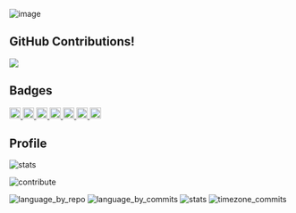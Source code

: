 ![image](https://user-images.githubusercontent.com/36401898/179351686-1ac482a0-a16a-43e7-9d7a-2af7578d0bf2.png)

## GitHub Contributions!

<a href="https://honzaap.github.io/GithubCity/?name=A-yum3&year=2022">
  <img src="https://user-images.githubusercontent.com/36401898/179360051-33e6cb3a-54b7-4afd-b398-016aaf5ca732.gif">
</a>

## Badges
<p align="left">
  <a href="http://twitter.com/yum3_tech">
    <img height="20" src="https://img.shields.io/twitter/follow/yum3_tech?label=Twitter&logo=twitter&style=flat" />
  </a>
  <a href="https://github.com/A-yum3">
    <img height="20" src="https://img.shields.io/github/followers/A-yum3?label=follow&logo=github&style=flat" />
  </a>
    <a href="https://zenn.dev/yum3">
    <img height="20" src="https://zenn.badge.nikaera.com/s/yum3/articles" />
  </a>
    <a href="https://zenn.dev/yum3">
    <img height="20" src="https://zenn.badge.nikaera.com/s/yum3/likes" />
  </a>
  <a href="https://zenn.dev/yum3">
    <img height="20" src="https://zenn.badge.nikaera.com/s/yum3/followers" />
  </a>
  <a href="https://github.com/A-yum3/resume/blob/master/docs/README.md">
    <img height="20" src="https://user-images.githubusercontent.com/36401898/179360598-34acdb5c-f9b7-4327-8e33-d0cc516709d2.svg" />
  </a>
  <a href="https://lapras.com/public/AUZEEW8">
    <img height="20" src="https://user-images.githubusercontent.com/36401898/179360919-2a4d16a2-5c4f-4f24-a65d-eb8620f1832a.svg" />
  </a>
</p>

## Profile

<p aligh="center">
	<img alt="stats" src="https://github-readme-stats-hazel-six-32.vercel.app/api?username=A-yum3&title_color=fff&text_color=fff&bg_color=0,fc4a1a,f7b733"/>
</p>
<p aligh="center">
	<img alt="contribute" src="http://github-profile-summary-cards.vercel.app/api/cards/profile-details?username=A-yum3&theme=solarized" />
</p>

<p aligh="left">
	<img alt="language_by_repo" src="http://github-profile-summary-cards.vercel.app/api/cards/repos-per-language?username=A-yum3&theme=solarized"/>
	<img alt="language_by_commits" src="http://github-profile-summary-cards.vercel.app/api/cards/most-commit-language?username=A-yum3&theme=solarized"/>
	<img alt="stats"src="http://github-profile-summary-cards.vercel.app/api/cards/stats?username=A-yum3&theme=solarized"/>
	<img alt="timezone_commits"src="http://github-profile-summary-cards.vercel.app/api/cards/productive-time?username=A-yum3&theme=solarized&utcOffset=9"/>
</p>

